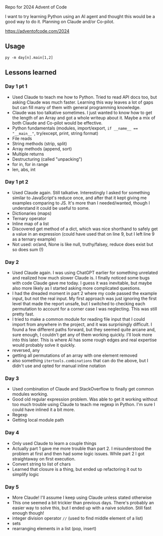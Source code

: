 Repo for 2024 Advent of Code

I want to try learning Python using an AI agent and thought this would be a good way to do it. Planning on Claude and/or Co-pilot.

https://adventofcode.com/2024

## Usage

```
py -m day[n].main[1,2]
```

## Lessons learned

### Day 1 pt 1
- Used Claude to teach me how to Python. Tried to read API docs too, but asking Claude was much faster. Learning this way leaves a lot of gaps but can fill many of them with general programming knowledge.
- Claude was too talkative sometimes. I just wanted to know how to get the length of an Array and got a whole writeup about it. Maybe a mix of both Claude and Co-pilot would be effective.
- Python fundamentals (modules, import/export, `if __name__ == "__main__"`, try/except, print, string format)
- File reads
- String methods (strip, split)
- Array methods (append, sort)
- Multiple returns
- Destructuring (called "unpacking")
- for in, for in range
- len, abs, int

### Day 1 pt 2
- Used Claude again. Still talkative. Interestingly I asked for something similar to JavaScript's reduce once, and after that it kept giving me examples comparing to JS. It's more than I needed/wanted, though I understand it could be useful to some.
- Dictionaries (maps)
- Ternary operator
- Inline map of a list
- Discovered get method of a dict, which was nice shorthand to safely get a value in an expression (could have used that on line 9, but I left line 9 as a ternary example)
- Not used: or/and, None is like null, truthy/falsey, reduce does exist but so does sum (!)

### Day 2
- Used Claude again. I was using ChatGPT earlier for something unrelated and realized how much slower Claude is. I finally noticed some bugs with code Claude gave me today. I guess it was inevitable, but maybe also more likely as I started asking more complicated questions.
- I had the dreaded moment in part 2 where my code passed the example input, but not the real input. My first approach was just ignoring the first level that made the report unsafe, but I switched to checking each permutation to account for a corner case I was neglecting. This was still pretty fast.
- I tried to make a common module for reading file input that I could import from anywhere in the project, and it was surprisingly difficult. I found a few different paths forward, but they seemed quite arcane and, sure enough, I couldn't get any of them working quickly. I'll look more into this later. This is where AI has some rough edges and real expertise would probably solve it quickly.
- reversed, any
- getting all permutations of an array with one element removed
- also something `itertools.combinations` that can do the above, but I didn't use and opted for manual inline notation

### Day 3
- Used combination of Claude and StackOverflow to finally get common modules working.
- Good old regular expression problem. Was able to get it working without too much trouble using Claude to teach me regexp in Python. I'm sure I could have inlined it a bit more.
- Regexp
- Getting local module path

### Day 4
- Only used Claude to learn a couple things
- Actually part 1 gave me more trouble than part 2. I misunderstood the problem at first and then had some logic issues. While part 2 I got straightaway on first execution.
- Convert string to list of chars
- Learned that closure is a thing, but ended up refactoring it out to simplify logic

### Day 5
- More Claude! I'll assume I keep using Claude unless stated otherwise
- This one seemed a bit trickier than previous days. There's probably an easier way to solve this, but I ended up with a naive solution. Still fast enough though!
- integer division operator `//` (used to find middle element of a list)
- sets
- rearranging elements in a list (pop, insert)